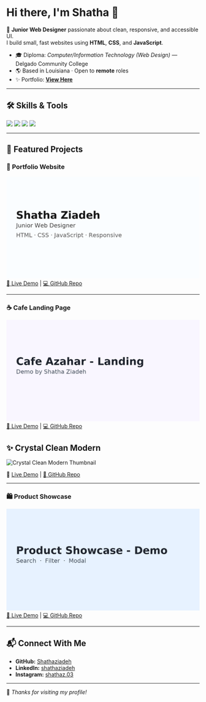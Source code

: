 # Hi there, I'm Shatha 👋

🚀 **Junior Web Designer** passionate about clean, responsive, and accessible UI.  
I build small, fast websites using **HTML**, **CSS**, and **JavaScript**.

- 🎓 Diploma: *Computer/Information Technology (Web Design)* — Delgado Community College  
- 🌎 Based in Louisiana · Open to **remote** roles  
- ✨ Portfolio: **[View Here](https://shathaziadeh.github.io/shatha-portfolio/)**

---

## 🛠 Skills & Tools
<p align="left">
  <img src="https://img.shields.io/badge/HTML5-E34F26?style=for-the-badge&logo=html5&logoColor=white" />
  <img src="https://img.shields.io/badge/CSS3-1572B6?style=for-the-badge&logo=css3&logoColor=white" />
  <img src="https://img.shields.io/badge/JavaScript-F7DF1E?style=for-the-badge&logo=javascript&logoColor=black" />
  <img src="https://img.shields.io/badge/WordPress-21759B?style=for-the-badge&logo=wordpress&logoColor=white" />
</p>

---

## 📂 Featured Projects

### 🌟 Portfolio Website
[![Portfolio Website](https://raw.githubusercontent.com/Shathaziadeh/shatha-portfolio/main/assets/featured-thumbnail.png)](https://shathaziadeh.github.io/shatha-portfolio/)
[🔗 Live Demo](https://shathaziadeh.github.io/shatha-portfolio/) | [💻 GitHub Repo](https://github.com/Shathaziadeh/shatha-portfolio)

---

### ☕ Cafe Landing Page
[![Cafe Landing Page](https://raw.githubusercontent.com/Shathaziadeh/shatha-portfolio/main/cafe-landing/assets/thumbnail.png)](https://shathaziadeh.github.io/shatha-portfolio/cafe-landing/)
[🔗 Live Demo](https://shathaziadeh.github.io/shatha-portfolio/cafe-landing/) | [💻 GitHub Repo](https://github.com/Shathaziadeh/shatha-portfolio/tree/main/cafe-landing)

## ✨ Crystal Clean Modern
![Crystal Clean Modern Thumbnail](crystal_clean_modern/assets/home_modern.jpg)

🔗 [Live Demo](https://shathaziadeh.github.io/shatha-portfolio/crystal_clean_modern/) | [📂 GitHub Repo](https://github.com/Shathaziadeh/shatha-portfolio/tree/main/crystal_clean_modern)

---

### 🛍 Product Showcase
[![Product Showcase](https://raw.githubusercontent.com/Shathaziadeh/shatha-portfolio/main/product-showcase/assets/thumbnail.png)](https://shathaziadeh.github.io/shatha-portfolio/product-showcase/)
[🔗 Live Demo](https://shathaziadeh.github.io/shatha-portfolio/product-showcase/) | [💻 GitHub Repo](https://github.com/Shathaziadeh/shatha-portfolio/tree/main/product-showcase)

---

## 📬 Connect With Me
- **GitHub:** [Shathaziadeh](https://github.com/Shathaziadeh)
- **LinkedIn:** [shathaziadeh](https://www.linkedin.com/in/shathaziadeh)
- **Instagram:** [shathaz.03](https://www.instagram.com/shathaz.03)

---

💖 _Thanks for visiting my profile!_
